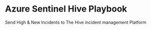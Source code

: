 # Azure Sentinel Hive Playbook
Send High &amp; New Incidents to The Hive incident management Platform
